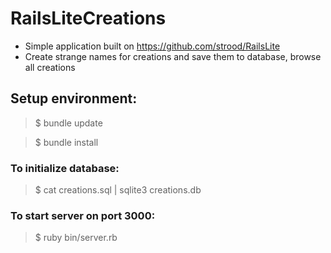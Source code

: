 # RailsLiteCreations

- Simple application built on https://github.com/strood/RailsLite
- Create strange names for creations and save them to database, browse all
  creations

## Setup environment:
> $ bundle update

> $ bundle install

### To initialize database:
> $ cat creations.sql | sqlite3 creations.db

### To start server on port 3000:
> $ ruby bin/server.rb

